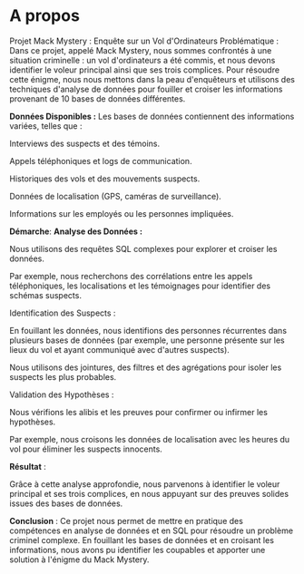 # A propos
Projet Mack Mystery : Enquête sur un Vol d'Ordinateurs
Problématique :
Dans ce projet, appelé Mack Mystery, nous sommes confrontés à une situation criminelle : un vol d'ordinateurs a été commis, et nous devons identifier le voleur principal ainsi que ses trois complices. Pour résoudre cette énigme, nous nous mettons dans la peau d'enquêteurs et utilisons des techniques d'analyse de données pour fouiller et croiser les informations provenant de 10 bases de données différentes.

**Données Disponibles :**
Les bases de données contiennent des informations variées, telles que :

Interviews des suspects et des témoins.

Appels téléphoniques et logs de communication.

Historiques des vols et des mouvements suspects.

Données de localisation (GPS, caméras de surveillance).

Informations sur les employés ou les personnes impliquées.

**Démarche**:
**Analyse des Données :**

Nous utilisons des requêtes SQL complexes pour explorer et croiser les données.

Par exemple, nous recherchons des corrélations entre les appels téléphoniques, les localisations et les témoignages pour identifier des schémas suspects.

Identification des Suspects :

En fouillant les données, nous identifions des personnes récurrentes dans plusieurs bases de données (par exemple, une personne présente sur les lieux du vol et ayant communiqué avec d'autres suspects).

Nous utilisons des jointures, des filtres et des agrégations pour isoler les suspects les plus probables.

Validation des Hypothèses :

Nous vérifions les alibis et les preuves pour confirmer ou infirmer les hypothèses.

Par exemple, nous croisons les données de localisation avec les heures du vol pour éliminer les suspects innocents.

**Résultat** :

Grâce à cette analyse approfondie, nous parvenons à identifier le voleur principal et ses trois complices, en nous appuyant sur des preuves solides issues des bases de données.

**Conclusion** :
Ce projet nous permet de mettre en pratique des compétences en analyse de données et en SQL pour résoudre un problème criminel complexe. En fouillant les bases de données et en croisant les informations, nous avons pu identifier les coupables et apporter une solution à l'énigme du Mack Mystery.



